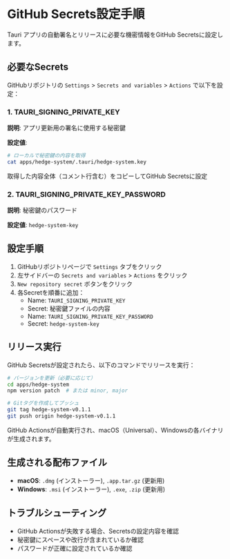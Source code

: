 # GitHub Secrets設定手順

Tauri アプリの自動署名とリリースに必要な機密情報をGitHub Secretsに設定します。

## 必要なSecrets

GitHubリポジトリの `Settings` > `Secrets and variables` > `Actions` で以下を設定：

### 1. TAURI_SIGNING_PRIVATE_KEY

**説明**: アプリ更新用の署名に使用する秘密鍵

**設定値**: 
```bash
# ローカルで秘密鍵の内容を取得
cat apps/hedge-system/.tauri/hedge-system.key
```

取得した内容全体（コメント行含む）をコピーしてGitHub Secretsに設定

### 2. TAURI_SIGNING_PRIVATE_KEY_PASSWORD

**説明**: 秘密鍵のパスワード

**設定値**: `hedge-system-key`

## 設定手順

1. GitHubリポジトリページで `Settings` タブをクリック
2. 左サイドバーの `Secrets and variables` > `Actions` をクリック  
3. `New repository secret` ボタンをクリック
4. 各Secretを順番に追加：
   - Name: `TAURI_SIGNING_PRIVATE_KEY`
   - Secret: 秘密鍵ファイルの内容
   - Name: `TAURI_SIGNING_PRIVATE_KEY_PASSWORD` 
   - Secret: `hedge-system-key`

## リリース実行

GitHub Secretsが設定されたら、以下のコマンドでリリースを実行：

```bash
# バージョンを更新（必要に応じて）
cd apps/hedge-system
npm version patch  # または minor, major

# Gitタグを作成してプッシュ
git tag hedge-system-v0.1.1
git push origin hedge-system-v0.1.1
```

GitHub Actionsが自動実行され、macOS（Universal）、Windowsの各バイナリが生成されます。

## 生成される配布ファイル

- **macOS**: `.dmg` (インストーラー), `.app.tar.gz` (更新用)
- **Windows**: `.msi` (インストーラー), `.exe`, `.zip` (更新用)

## トラブルシューティング

- GitHub Actionsが失敗する場合、Secretsの設定内容を確認
- 秘密鍵にスペースや改行が含まれているか確認
- パスワードが正確に設定されているか確認
